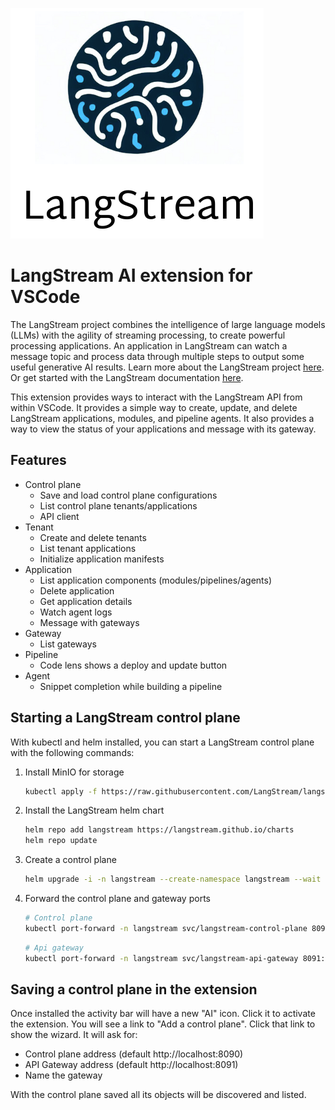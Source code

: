 ![](.\images\logo.png)

# LangStream AI extension for VSCode

The LangStream project combines the intelligence of large language models (LLMs) with the agility of streaming processing, to create powerful processing applications. An application in LangStream can watch a message topic and process data through multiple steps to output some useful generative AI results. Learn more about the LangStream project [here](https://langstream.ai/). Or get started with the LangStream documentation [here](https://docs.langstream.ai/).

This extension provides ways to interact with the LangStream API from within VSCode. It provides a simple way to create, update, and delete LangStream applications, modules, and pipeline agents. It also provides a way to view the status of your applications and message with its gateway.

## Features

- Control plane
    - Save and load control plane configurations
    - List control plane tenants/applications
    - API client
- Tenant
    - Create and delete tenants
    - List tenant applications
    - Initialize application manifests
- Application
    - List application components (modules/pipelines/agents)
    - Delete application
    - Get application details
    - Watch agent logs
    - Message with gateways
- Gateway
    - List gateways
- Pipeline
    - Code lens shows a deploy and update button
- Agent
    - Snippet completion while building a pipeline

## Starting a LangStream control plane

With kubectl and helm installed, you can start a LangStream control plane with the following commands:

1. Install MinIO for storage

    ```bash
    kubectl apply -f https://raw.githubusercontent.com/LangStream/langstream/main/helm/examples/minio-dev.yaml
    ```

1. Install the LangStream helm chart

    ```bash
    helm repo add langstream https://langstream.github.io/charts
    helm repo update
    ```

1. Create a control plane

    ```bash
    helm upgrade -i -n langstream --create-namespace langstream --wait langstream/langstream --values helm/examples/simple.yaml
    ```
   
1. Forward the control plane and gateway ports

    ```bash
    # Control plane
    kubectl port-forward -n langstream svc/langstream-control-plane 8090:8090
    ```

    ```bash
    # Api gateway
    kubectl port-forward -n langstream svc/langstream-api-gateway 8091:8091
    ```

## Saving a control plane in the extension

Once installed the activity bar will have a new "AI" icon. Click it to activate the extension. You will see a link to "Add a control plane". Click that link to show the wizard. It will ask for:

- Control plane address (default http://localhost:8090)
- API Gateway address (default http://localhost:8091)
- Name the gateway

With the control plane saved all its objects will be discovered and listed.